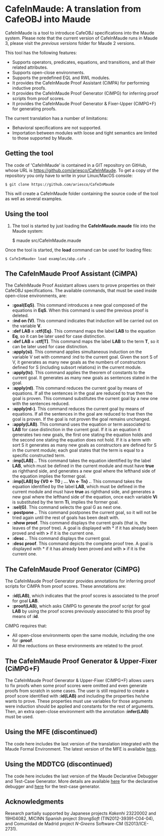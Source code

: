 CafeInMaude: A translation from CafeOBJ into Maude
==================================================

CafeInMaude is a tool to introduce CafeOBJ specifications into the Maude system. Please note
that the current version of CafeInMaude runs in Maude 3, please visit the *previous versions*
folder for Maude 2 versions.

This tool has the following features:
* Supports operators, predicates, equations, and transitions, and all their related
attributes.
* Supports open-close environments.
* Supports the predefined EQL and RWL modules.
* It provides the CafeInMaude Proof Assistant (CiMPA) for performing inductive proofs.
* It provides the CafeInMaude Proof Generator (CiMPG) for inferring proof scripts
from proof scores.
* It provides the CafeInMaude Proof Generator & Fixer-Upper (CiMPG+F) for generating
proofs.

The current translation has a number of limitations:
* Behavioral specifications are not supported.
* Importation between modules with loose and tight semantics are limited to
those supported by Maude.

Getting the tool
----------------

The code of 'CafeInMaude' is contained in a GIT repository on GitHub, whose URL is
https://github.com/ariesco/CafeInMaude. To get a copy of the repository you only
have to write in your Linux/MacOS console:

    $ git clone https://github.com/ariesco/CafeInMaude

This will create a CafeInMaude folder containing the source code of the tool as well as
several examples.

Using the tool
--------------

1. The tool is started by just loading the **CafeInMaude.maude** file into the Maude system:

    $ maude src/CafeInMaude.maude

Once the tool is started, the **load** command can be used for loading files:

    $ CafeInMaude> load examples/abp.cafe .

The CafeInMaude Proof Assistant (CiMPA)
---------------------------------------

The CafeInMaude Proof Assistant allows users to prove properties on their CafeOBJ
specifications. The available commands, that must be used inside open-close
environments, are:
* **:goal(EqS)**. This command introduces a new goal composed of the equations in
**EqS**. When this command is used the previous proof is deleted.
* **:ind on (V)**. This command indicates that induction will be carried out on the
variable **V**.
* **:def LAB = :ctf{Eq}**. This command maps the label **LAB** to the equation **Eq**,
so it can be later used for case distinction.
* **:def LAB = :ctf[T]**. This command maps the label **LAB** to the term **T**, so
it can be later used for case distinction.
* **:apply(si)**. This command applies simultaneous induction on the variable V set with
command :ind to the current goal. Given the sort S of V, it generates as many new goals
as the numbers of constructors defined for S (including subsort relations) in the
current module.
* **:apply(tc)**. This command applies the theorem of constants to the current goal.
It generates as many new goals as sentences stated in the goal.
* **:apply(rd)**. This command reduces the current goal by means of equations. If all the
sentences in the goal are reduced to true then the goal is proven. This command
substitutes the current goal by a new one with the sentences reduced.
* **:apply(rd-)**. This command reduces the current goal by means of equations. If all the
sentences in the goal are reduced to true then the goal is proven. If the goal is not
proven the goal remains unchanged.
* **:apply(LAB)**. This command uses the equation or term associated to **LAB** for
case distinction in the current goal. If it is an equation it generates two new goals,
the first one stating the equation holds and the second one stating the equation does
not hold. If it is a term with sort S it generates as many new goals as constructors
are defined for S in the current module; each goal states that the term is equal to
a specific constructed term.
* **:imp[LAB] .**. This command takes the equation identified by the label **LAB**,
which must be defined in the current module and must have **true** as righthand side,
and generates a new goal where the lefthand side of the equation implies the former
goal.
* **:imp[LAB] by {V0 <- T0 ; ... Vn <- Tn} .**. This command takes the equation
identified by the label **LAB**, which must be defined in the current module and
must have **true** as righthand side, and generates a new goal where the lefthand
side of the equation, once each variable **Vi** is substituted by the term **Ti**,
implies the former goal.
* **:sel(G)**. This command selects the goal G as next one.
* **:postpone .**. This command postpones the current goal, so it will not be tried
again until the rest of goals has been dealt with.
* **:show proof**. This command displays the current goals (that is, the leaves of
the proof tree). A goal is displayed with * if it has already been proved and with
**>** if it is the current one.
* **:desc .**. This command displays the current goal.
* **:desc proof**. This command depicts the complete proof tree.
A goal is displayed with * if it has already been proved and with
**>** if it is the current one.

The CafeInMaude Proof Generator (CiMPG)
---------------------------------------

The CafeInMaude Proof Generator provides annotations for inferring proof scripts for
CiMPA from proof scores. These annotations are:
* **:id(LAB)**, which indicates that the proof scores is associated to the proof for
goal **LAB**.
* **:proof(LAB)**, which asks CiMPG to generate the proof script for goal **LAB** by
using the proof scores previously associated to this proof by means of **:id**.

CiMPG requires that:
* All open-close environments open the same module, including the one for **:proof**.
* All the reductions on these environments are related to the proof.

The CafeInMaude Proof Generator & Upper-Fixer (CiMPG+F)
-------------------------------------------------------

The CafeInMaude Proof Generator & Upper-Fixer (CiMPG+F) allows users to fix proofs
when some proof scores were omitted and even generate proofs from scratch in some
cases. The user is still required to create a proof score identified with **:id(LAB)**
and including the properties he/she wants to prove. These properties must use variables
for those arguments were induction should be applied and constants for the rest of
arguments. Then, an extra open-close environment with the annotation **:infer(LAB)**
must be used.

Using the MFE (discontinued)
----------------------------

The code here includes the last version of the translation integrated with the
Maude Formal Environment. The latest version of the MFE is available
[here](http://maude.lcc.uma.es/MFE/).

Using the MDDTCG (discontinued)
-------------------------------

The code here includes the last version of the Maude Declarative Debugger and
Test-Case Generator. More details are available
[here](http://maude.sip.ucm.es/debugging/) for the declarative debugger and
[here](http://maude.sip.ucm.es/testing/) for the test-case generator.

Acknowledgments
---------------

Research partially supported by Japanese projects *Kakenhi* 23220002 and 19H04082,
MICINN Spanish project *StrongSoft* (TIN2012-39391-C04-04), and
Comunidad de Madrid project *N-Greens* Software-CM (S2013/ICE-2731).